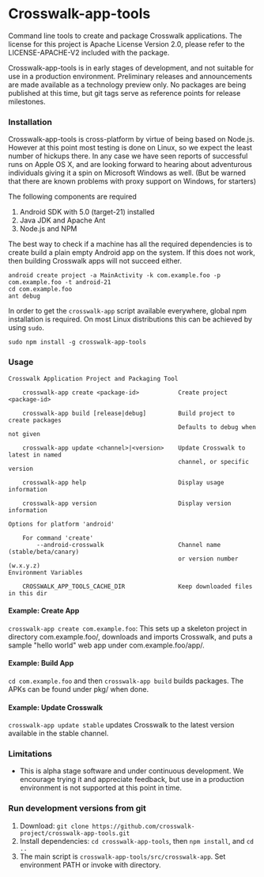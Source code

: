 Crosswalk-app-tools
===================

Command line tools to create and package Crosswalk applications. The license for this project is Apache License
Version 2.0, please refer to the LICENSE-APACHE-V2 included with the package.

Crosswalk-app-tools is in early stages of development, and not suitable for use in a production environment. Preliminary releases and announcements are made available as a technology preview only. No packages are being published at this time, but git tags serve as reference points for release milestones.

### Installation

Crosswalk-app-tools is cross-platform by virtue of being based on Node.js. However at this point most testing is done on Linux, so we expect the least number of hickups there. In any case we have seen reports of successful runs on Apple OS X, and are looking forward to hearing about adventurous individuals giving it a spin on Microsoft Windows as well. (But be warned that there are known problems with proxy support on Windows, for starters)

The following components are required
  1. Android SDK with 5.0 (target-21) installed
  2. Java JDK and Apache Ant
  3. Node.js and NPM

The best way to check if a machine has all the required dependencies is to create build a plain empty Android app 
on the system. If this does not work, then building Crosswalk apps will not succeed either.

```
android create project -a MainActivity -k com.example.foo -p com.example.foo -t android-21
cd com.example.foo
ant debug
```

In order to get the `crosswalk-app` script available everywhere, global npm installation is required. On most Linux distributions this can be achieved by using `sudo`.
```
sudo npm install -g crosswalk-app-tools
```

### Usage

```
Crosswalk Application Project and Packaging Tool

    crosswalk-app create <package-id>		    Create project <package-id>

    crosswalk-app build [release|debug]		    Build project to create packages
                                       		    Defaults to debug when not given

    crosswalk-app update <channel>|<version>    Update Crosswalk to latest in named
                                                channel, or specific version

    crosswalk-app help				            Display usage information

    crosswalk-app version			            Display version information

Options for platform 'android'

    For command 'create'
        --android-crosswalk    			        Channel name (stable/beta/canary)
						                        or version number (w.x.y.z)
Environment Variables

    CROSSWALK_APP_TOOLS_CACHE_DIR		        Keep downloaded files in this dir
```
#### Example: Create App
`crosswalk-app create com.example.foo`: This sets up a skeleton project in directory com.example.foo/, downloads and imports Crosswalk, and puts a sample "hello world" web app under com.example.foo/app/.

#### Example: Build App
`cd com.example.foo` and then `crosswalk-app build` builds packages. The APKs can be found under pkg/ when done.

#### Example: Update Crosswalk
`crosswalk-app update stable` updates Crosswalk to the latest version available in the stable channel.

### Limitations
* This is alpha stage software and under continuous development. We encourage trying it and appreciate feedback, but use in a production environment is not supported at this point in time.

### Run development versions from git

1. Download: `git clone https://github.com/crosswalk-project/crosswalk-app-tools.git`
3. Install dependencies: `cd crosswalk-app-tools`, then `npm install`, and `cd ..`
4. The main script is `crosswalk-app-tools/src/crosswalk-app`. Set environment PATH or invoke with directory.

